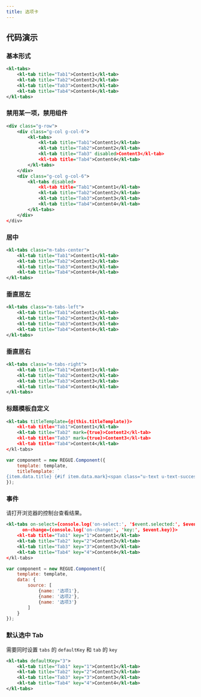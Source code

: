 ```yaml
---
title: 选项卡
---
```


## 代码演示

### 基本形式

<!-- demo_start -->
<div class="m-example"></div>

```xml
<kl-tabs>
    <kl-tab title="Tab1">Content1</kl-tab>
    <kl-tab title="Tab2">Content2</kl-tab>
    <kl-tab title="Tab3">Content3</kl-tab>
    <kl-tab title="Tab4">Content4</kl-tab>
</kl-tabs>
```
<!-- demo_end -->

### 禁用某一项，禁用组件

<!-- demo_start -->
<div class="m-example"></div>

```xml
<div class="g-row">
    <div class="g-col g-col-6">
        <kl-tabs>
            <kl-tab title="Tab1">Content1</kl-tab>
            <kl-tab title="Tab2">Content2</kl-tab>
            <kl-tab title="Tab3" disabled>Content3</kl-tab>
            <kl-tab title="Tab4">Content4</kl-tab>
        </kl-tabs>
    </div>
    <div class="g-col g-col-6">
        <kl-tabs disabled>
            <kl-tab title="Tab1">Content1</kl-tab>
            <kl-tab title="Tab2">Content2</kl-tab>
            <kl-tab title="Tab3">Content3</kl-tab>
            <kl-tab title="Tab4">Content4</kl-tab>
        </kl-tabs>
    </div>
</div>
```
<!-- demo_end -->

### 居中

<!-- demo_start -->
<div class="m-example"></div>

```xml
<kl-tabs class="m-tabs-center">
    <kl-tab title="Tab1">Content1</kl-tab>
    <kl-tab title="Tab2">Content2</kl-tab>
    <kl-tab title="Tab3">Content3</kl-tab>
    <kl-tab title="Tab4">Content4</kl-tab>
</kl-tabs>
```
<!-- demo_end -->

### 垂直居左

<!-- demo_start -->
<div class="m-example"></div>

```xml
<kl-tabs class="m-tabs-left">
    <kl-tab title="Tab1">Content1</kl-tab>
    <kl-tab title="Tab2">Content2</kl-tab>
    <kl-tab title="Tab3">Content3</kl-tab>
    <kl-tab title="Tab4">Content4</kl-tab>
</kl-tabs>
```
<!-- demo_end -->

### 垂直居右

<!-- demo_start -->
<div class="m-example"></div>

```xml
<kl-tabs class="m-tabs-right">
    <kl-tab title="Tab1">Content1</kl-tab>
    <kl-tab title="Tab2">Content2</kl-tab>
    <kl-tab title="Tab3">Content3</kl-tab>
    <kl-tab title="Tab4">Content4</kl-tab>
</kl-tabs>
```
<!-- demo_end -->

### 标题模板自定义

<!-- demo_start -->
<div class="m-example"></div>

```xml
<kl-tabs titleTemplate={@(this.titleTemplate)}>
    <kl-tab title="Tab1">Content1</kl-tab>
    <kl-tab title="Tab2" mark={true}>Content2</kl-tab>
    <kl-tab title="Tab3" mark={true}>Content3</kl-tab>
    <kl-tab title="Tab4">Content4</kl-tab>
</kl-tabs>
```

```javascript
var component = new REGUI.Component({
    template: template,
    titleTemplate: `
{item.data.title} {#if item.data.mark}<span class="u-text u-text-success"><i class="u-icon u-icon-check-circle"></i></span>{/if}`
});
```
<!-- demo_end -->

### 事件

请打开浏览器的控制台查看结果。

<!-- demo_start -->
<div class="m-example"></div>

```xml
<kl-tabs on-select={console.log('on-select:', '$event.selected:', $event.selected)}
      on-change={console.log('on-change:', 'key:', $event.key)}>
    <kl-tab title="Tab1" key="1">Content1</kl-tab>
    <kl-tab title="Tab2" key="2">Content2</kl-tab>
    <kl-tab title="Tab3" key="3">Content3</kl-tab>
    <kl-tab title="Tab4" key="4">Content4</kl-tab>
</kl-tabs>
```

```javascript
var component = new REGUI.Component({
    template: template,
    data: {
        source: [
            {name: '选项1'},
            {name: '选项2'},
            {name: '选项3'}
        ]
    }
});
```
<!-- demo_end -->

### 默认选中 Tab

需要同时设置 `tabs` 的 `defaultKey` 和 `tab` 的 `key`

<!-- demo_start -->
<div class="m-example"></div>

```xml
<kl-tabs defaultKey="3">
    <kl-tab title="Tab1" key="1">Content1</kl-tab>
    <kl-tab title="Tab2" key="2">Content2</kl-tab>
    <kl-tab title="Tab3" key="3">Content3</kl-tab>
    <kl-tab title="Tab4" key="4">Content4</kl-tab>
</kl-tabs>
```
<!-- demo_end -->